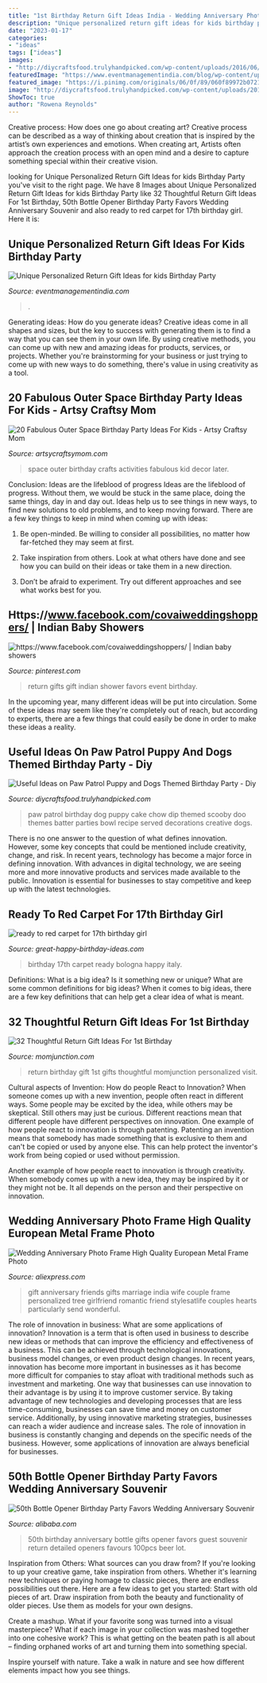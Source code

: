 ```yaml
---
title: "1st Birthday Return Gift Ideas India - Wedding Anniversary Photo Frame High Quality European Metal Frame Photo"
description: "Unique personalized return gift ideas for kids birthday party"
date: "2023-01-17"
categories:
- "ideas"
tags: ["ideas"]
images:
- "http://diycraftsfood.trulyhandpicked.com/wp-content/uploads/2016/06/Dog-birthday-party_v1.jpg"
featuredImage: "https://www.eventmanagementindia.com/blog/wp-content/uploads/2020/10/personalised-wedding-return-gifts.jpeg"
featured_image: "https://i.pinimg.com/originals/06/0f/89/060f89972b07216a35111f1001313cab.jpg"
image: "http://diycraftsfood.trulyhandpicked.com/wp-content/uploads/2016/06/Dog-birthday-party_v1.jpg"
ShowToc: true
author: "Rowena Reynolds"
---
```



Creative process: How does one go about creating art?
Creative process can be described as a way of thinking about creation that is inspired by the artist’s own experiences and emotions. When creating art, Artists often approach the creation process with an open mind and a desire to capture something special within their creative vision.

	

		
looking for Unique Personalized Return Gift Ideas for kids Birthday Party you've visit to the right page. We have 8 Images about Unique Personalized Return Gift Ideas for kids Birthday Party like 32 Thoughtful Return Gift Ideas For 1st Birthday, 50th Bottle Opener Birthday Party Favors Wedding Anniversary Souvenir and also ready to red carpet for 17th birthday girl. Here it is:
		
    
## Unique Personalized Return Gift Ideas For Kids Birthday Party

<img loading=lazy src="https://www.eventmanagementindia.com/blog/wp-content/uploads/2020/10/personalised-wedding-return-gifts.jpeg" onerror="this.onerror=null;this.src='https://tse3.mm.bing.net/th?id=OIP.aavTONL7-yf6OXi0aqn8TwAAAA&amp;pid=15.1';" alt="Unique Personalized Return Gift Ideas for kids Birthday Party">

_Source: eventmanagementindia.com_

>. 

	

Generating ideas: How do you generate ideas?
Creative ideas come in all shapes and sizes, but the key to success with generating them is to find a way that you can see them in your own life. By using creative methods, you can come up with new and amazing ideas for products, services, or projects. Whether you're brainstorming for your business or just trying to come up with new ways to do something, there's value in using creativity as a tool.

    
## 20 Fabulous Outer Space Birthday Party Ideas For Kids - Artsy Craftsy Mom

<img loading=lazy src="https://i0.wp.com/artsycraftsymom.com/content/uploads/2012/11/20-Fabulous-Outer-Space-Birthday-Party-Ideas-For-Kids-1.jpg?resize=600%2C1200&amp;ssl=1" onerror="this.onerror=null;this.src='https://tse4.mm.bing.net/th?id=OIP.BB__RBqkB5KgzhUj7saxXQHaO0&amp;pid=15.1';" alt="20 Fabulous Outer Space Birthday Party Ideas For Kids - Artsy Craftsy Mom">

_Source: artsycraftsymom.com_

>space outer birthday crafts activities fabulous kid decor later. 

	

Conclusion: Ideas are the lifeblood of progress
Ideas are the lifeblood of progress. Without them, we would be stuck in the same place, doing the same things, day in and day out. Ideas help us to see things in new ways, to find new solutions to old problems, and to keep moving forward.
There are a few key things to keep in mind when coming up with ideas:

1. Be open-minded. Be willing to consider all possibilities, no matter how far-fetched they may seem at first.

2. Take inspiration from others. Look at what others have done and see how you can build on their ideas or take them in a new direction.

3. Don’t be afraid to experiment. Try out different approaches and see what works best for you.

    
## Https://www.facebook.com/covaiweddingshoppers/ | Indian Baby Showers

<img loading=lazy src="https://i.pinimg.com/originals/06/0f/89/060f89972b07216a35111f1001313cab.jpg" onerror="this.onerror=null;this.src='https://tse3.mm.bing.net/th?id=OIP.NZ6ty-nYbzJugRRBtFykvAHaFj&amp;pid=15.1';" alt="https://www.facebook.com/covaiweddingshoppers/ | Indian baby showers">

_Source: pinterest.com_

>return gifts gift indian shower favors event birthday. 

	

In the upcoming year, many different ideas will be put into circulation. Some of these ideas may seem like they're completely out of reach, but according to experts, there are a few things that could easily be done in order to make these ideas a reality.

    
## Useful Ideas On Paw Patrol Puppy And Dogs Themed Birthday Party - Diy

<img loading=lazy src="http://diycraftsfood.trulyhandpicked.com/wp-content/uploads/2016/06/Dog-birthday-party_v1.jpg" onerror="this.onerror=null;this.src='https://tse1.mm.bing.net/th?id=OIP.-GtJKOcLORgPjxlg3qHU7gHaJ3&amp;pid=15.1';" alt="Useful Ideas on Paw Patrol Puppy and Dogs Themed Birthday Party - Diy">

_Source: diycraftsfood.trulyhandpicked.com_

>paw patrol birthday dog puppy cake chow dip themed scooby doo themes batter parties bowl recipe served decorations creative dogs. 

	

There is no one answer to the question of what defines innovation. However, some key concepts that could be mentioned include creativity, change, and risk. In recent years, technology has become a major force in defining innovation. With advances in digital technology, we are seeing more and more innovative products and services made available to the public. Innovation is essential for businesses to stay competitive and keep up with the latest technologies.

    
## Ready To Red Carpet For 17th Birthday Girl

<img loading=lazy src="http://www.great-happy-birthday-ideas.com/images/xready-to-red-carpet-for-17th-birthday-girl-21531040.jpg.pagespeed.ic.91RJFCJfeo.jpg" onerror="this.onerror=null;this.src='https://tse4.mm.bing.net/th?id=OIP.pmRgl0lm3eEWnwA9pVX8jQHaLI&amp;pid=15.1';" alt="ready to red carpet for 17th birthday girl">

_Source: great-happy-birthday-ideas.com_

>birthday 17th carpet ready bologna happy italy. 

	

Definitions: What is a big idea? Is it something new or unique? What are some common definitions for big ideas?
When it comes to big ideas, there are a few key definitions that can help get a clear idea of what is meant.

    
## 32 Thoughtful Return Gift Ideas For 1st Birthday

<img loading=lazy src="https://cdn2.momjunction.com/wp-content/uploads/2015/05/32-Thoughtful-Return-Gift-Ideas-For-1st-Birthday.jpg" onerror="this.onerror=null;this.src='https://tse2.mm.bing.net/th?id=OIP.xPBbhQJ0xn64ENdUItRwRwHaE8&amp;pid=15.1';" alt="32 Thoughtful Return Gift Ideas For 1st Birthday">

_Source: momjunction.com_

>return birthday gift 1st gifts thoughtful momjunction personalized visit. 

	

Cultural aspects of Invention: How do people React to Innovation?
When someone comes up with a new invention, people often react in different ways. Some people may be excited by the idea, while others may be skeptical. Still others may just be curious. Different reactions mean that different people have different perspectives on innovation. 
One example of how people react to innovation is through patenting. Patenting an invention means that somebody has made something that is exclusive to them and can't be copied or used by anyone else. This can help protect the inventor's work from being copied or used without permission. 

Another example of how people react to innovation is through creativity. When somebody comes up with a new idea, they may be inspired by it or they might not be. It all depends on the person and their perspective on innovation.

    
## Wedding Anniversary Photo Frame High Quality European Metal Frame Photo

<img loading=lazy src="https://ae01.alicdn.com/kf/HTB1WjV4KFXXXXbCXXXXq6xXFXXX8/Wedding-Anniversary-Photo-Frame-High-Quality-European-Metal-Frame-Photo-Frame-Friends-Lovers-Gift-Ideas-For.jpg" onerror="this.onerror=null;this.src='https://tse2.mm.bing.net/th?id=OIP.V6ddaZW7bgdwUJUcwTZUaAHaHa&amp;pid=15.1';" alt="Wedding Anniversary Photo Frame High Quality European Metal Frame Photo">

_Source: aliexpress.com_

>gift anniversary friends gifts marriage india wife couple frame personalized tree girlfriend romantic friend stylesatlife couples hearts particularly send wonderful. 

	

The role of innovation in business: What are some applications of innovation?
Innovation is a term that is often used in business to describe new ideas or methods that can improve the efficiency and effectiveness of a business. This can be achieved through technological innovations, business model changes, or even product design changes. In recent years, innovation has become more important in businesses as it has become more difficult for companies to stay afloat with traditional methods such as investment and marketing. One way that businesses can use innovation to their advantage is by using it to improve customer service. By taking advantage of new technologies and developing processes that are less time-consuming, businesses can save time and money on customer service. Additionally, by using innovative marketing strategies, businesses can reach a wider audience and increase sales. The role of innovation in business is constantly changing and depends on the specific needs of the business. However, some applications of innovation are always beneficial for businesses.

    
## 50th Bottle Opener Birthday Party Favors Wedding Anniversary Souvenir

<img loading=lazy src="https://sc01.alicdn.com/kf/HTB1651EX2jsK1Rjy1Xaq6zispXau/234323427/HTB1651EX2jsK1Rjy1Xaq6zispXau.jpg" onerror="this.onerror=null;this.src='https://tse2.mm.bing.net/th?id=OIP.JnO3qZedXpwbs_wa_javAwHaHa&amp;pid=15.1';" alt="50th Bottle Opener Birthday Party Favors Wedding Anniversary Souvenir">

_Source: alibaba.com_

>50th birthday anniversary bottle gifts opener favors guest souvenir return detailed openers favours 100pcs beer lot. 

	

Inspiration from Others: What sources can you draw from?
If you're looking to up your creative game, take inspiration from others. Whether it's learning new techniques or paying homage to classic pieces, there are endless possibilities out there. Here are a few ideas to get you started: 
Start with old pieces of art. Draw inspiration from both the beauty and functionality of older pieces. Use them as models for your own designs. 

Create a mashup. What if your favorite song was turned into a visual masterpiece? What if each image in your collection was mashed together into one cohesive work? This is what getting on the beaten path is all about – finding orphaned works of art and turning them into something special. 

Inspire yourself with nature. Take a walk in nature and see how different elements impact how you see things.

